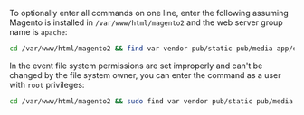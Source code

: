 To optionally enter all commands on one line, enter the following assuming Magento is installed in `/var/www/html/magento2` and the web server group name is `apache`:

```bash
cd /var/www/html/magento2 && find var vendor pub/static pub/media app/etc -type f -exec chmod g+w {} + && find var vendor pub/static pub/media app/etc -type d -exec chmod g+ws {} + && chown -R :apache . && chmod u+x bin/magento
```

In the event file system permissions are set improperly and can't be changed by the file system owner, you can enter the command as a user with `root` privileges:

```bash
cd /var/www/html/magento2 && sudo find var vendor pub/static pub/media app/etc -type f -exec chmod g+w {} + && sudo find var vendor pub/static pub/media app/etc -type d -exec chmod g+ws {} + && sudo chown -R :apache . && sudo chmod u+x bin/magento
```
